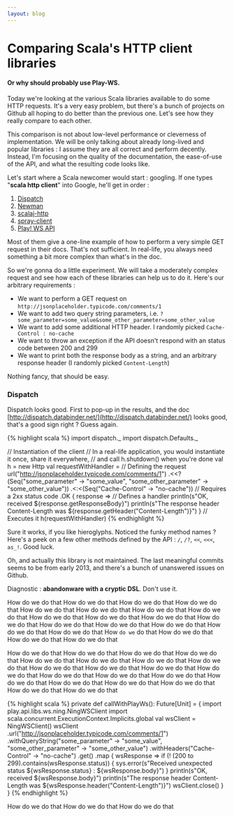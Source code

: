 ```yaml
---
layout: blog
---
```


# Comparing Scala's HTTP client libraries

#### Or why should probably use Play-WS.

Today we're looking at the various Scala libraries available to do some HTTP requests. It's a very easy problem, but there's a bunch of projects on Github all hoping to do better than the previous one. Let's see how they really compare to each other.

This comparison is not about low-level performance or cleverness of implementation. We will be only talking about already long-lived and popular libraries : I assume they are all correct and perform decently. Instead, I'm focusing on the quality of the documentation, the ease-of-use of the API, and what the resulting code looks like.

Let's start where a Scala newcomer would start : googling. If one types "__scala http client__" into Google, he'll get in order :

1. [Dispatch](https://dispatch.databinder.net)
2. [Newman](https://github.com/stackmob/newman)
2. [scalaj-http](https://github.com/scalaj/scalaj-http)
2. [spray-client](http://spray.io/documentation/1.2.3/spray-client/)
2. [Play! WS API](https://www.playframework.com/documentation/2.4.x/ScalaWS)

Most of them give a one-line example of how to perform a very simple GET request in their docs. That's not sufficient.
In real-life, you always need something a bit more complex than what's in the doc.

So we're gonna do a little experiment. We will take a moderately complex request and see how each of these libraries can help us to do it. Here's our arbitrary requirements :

- We want to perform a GET request on `http://jsonplaceholder.typicode.com/comments/1`
- We want to add two query string parameters, i.e. `?some_parameter=some_value&some_other_parameter=some_other_value`
- We want to add some additional HTTP header. I randomly picked `Cache-Control : no-cache`
- We want to throw an exception if the API doesn't respond with an status code between 200 and 299
- We want to print both the response body as a string, and an arbitrary response header (I randomly picked `Content-Length`)

Nothing fancy, that should be easy.

### Dispatch

Dispatch looks good. First to pop-up in the results, and the doc [http://dispatch.databinder.net/](http://dispatch.databinder.net/) looks good, that's a good sign right ? Guess again.

{% highlight scala %}
import dispatch._
import dispatch.Defaults._

// Instantiation of the client
// In a real-life application, you would instantiate it once, share it everywhere,
// and call h.shutdown() when you're done
val h = new Http
val requestWithHandler =
  // Defining the request
  url("http://jsonplaceholder.typicode.com/comments/1")
    .<<?(Seq("some_parameter" -> "some_value", "some_other_parameter" -> "some_other_value"))
    .<:<(Seq("Cache-Control" -> "no-cache"))
    // Requires a 2xx status code
    .OK { response =>
      // Defines a handler
      println(s"OK, received ${response.getResponseBody}")
      println(s"The response header Content-Length was ${response.getHeader("Content-Length")}")
}
// Executes it
h(requestWithHandler)
{% endhighlight %}

Sure it works, if you like hieroglyphs. Noticed the funky method names ? Here's a peek on a few other methods defined by the API : `/`, `/?`, `<<`, `<<<`, `as_!`. Good luck.

Oh, and actually this library is not maintained. The last meaningful commits seems to be from early 2013, and there's a bunch of unanswered issues on Github.

Diagnostic : __abandonware with a cryptic DSL__. Don't use it.



How do we do that
How do we do that
How do we do that
How do we do that
How do we do that
How do we do that
How do we do that
How do we do that
How do we do that
How do we do that
How do we do that
How do we do that
How do we do that
How do we do that
How do we do that
How do we do that
How do we do that
How `do we` do that
How do we do that
How do we do that
How do we do that

How do we do that
How do we do that
How do we do that
How do we do that
How do we do that
How do we do that
How do we do that
How do we do that
How do we do that
How do we do that
How do we do that
How do we do that
How do we do that
How do we do that
How do we do that
How do we do that
How do we do that
How do we do that
How do we do that
How do we do that
How do we do that

{% highlight scala %}
private def callWithPlayWs(): Future[Unit] = {
  import play.api.libs.ws.ning.NingWSClient
  import scala.concurrent.ExecutionContext.Implicits.global
  val wsClient = NingWSClient()
  wsClient
    .url("http://jsonplaceholder.typicode.com/comments/1")
    .withQueryString("some_parameter" -> "some_value", "some_other_parameter" -> "some_other_value")
    .withHeaders("Cache-Control" -> "no-cache")
    .get()
    .map { wsResponse =>
      if (! (200 to 299).contains(wsResponse.status)) {
        sys.error(s"Received unexpected status ${wsResponse.status} : ${wsResponse.body}")
      }
      println(s"OK, received ${wsResponse.body}")
      println(s"The response header Content-Length was ${wsResponse.header("Content-Length")}")
      wsClient.close()
    }
}
{% endhighlight %}


How do we do that
How do we do that
How do we do that
